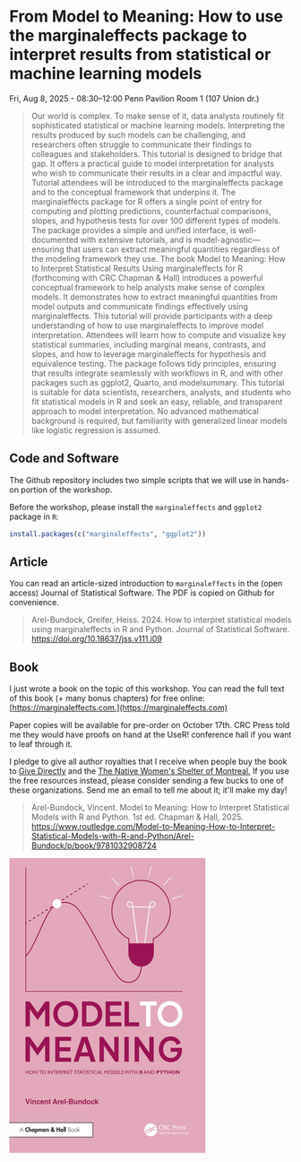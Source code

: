 # From Model to Meaning: How to use the marginaleffects package to interpret results from statistical or machine learning models

Fri, Aug 8, 2025 - 08:30–12:00
Penn Pavilion Room 1 (107 Union dr.)

> Our world is complex. To make sense of it, data analysts routinely fit sophisticated statistical or machine learning models. Interpreting the results produced by such models can be challenging, and researchers often struggle to communicate their findings to colleagues and stakeholders. This tutorial is designed to bridge that gap. It offers a practical guide to model interpretation for analysts who wish to communicate their results in a clear and impactful way. Tutorial attendees will be introduced to the marginaleffects package and to the conceptual framework that underpins it. The marginaleffects package for R offers a single point of entry for computing and plotting predictions, counterfactual comparisons, slopes, and hypothesis tests for over 100 different types of models. The package provides a simple and unified interface, is well-documented with extensive tutorials, and is model-agnostic—ensuring that users can extract meaningful quantities regardless of the modeling framework they use. The book Model to Meaning: How to Interpret Statistical Results Using marginaleffects for R (forthcoming with CRC Chapman & Hall) introduces a powerful conceptual framework to help analysts make sense of complex models. It demonstrates how to extract meaningful quantities from model outputs and communicate findings effectively using marginaleffects. This tutorial will provide participants with a deep understanding of how to use marginaleffects to improve model interpretation. Attendees will learn how to compute and visualize key statistical summaries, including marginal means, contrasts, and slopes, and how to leverage marginaleffects for hypothesis and equivalence testing. The package follows tidy principles, ensuring that results integrate seamlessly with workflows in R, and with other packages such as ggplot2, Quarto, and modelsummary. This tutorial is suitable for data scientists, researchers, analysts, and students who fit statistical models in R and seek an easy, reliable, and transparent approach to model interpretation. No advanced mathematical background is required, but familiarity with generalized linear models like logistic regression is assumed.

## Code and Software

The Github repository includes two simple scripts that we will use in hands-on portion of the workshop.

Before the workshop, please install the `marginaleffects` and `ggplot2` package in `R`:

```r
install.packages(c("marginaleffects", "ggplot2"))
```

## Article

You can read an article-sized introduction to `marginaleffects` in the (open access) Journal of Statistical Software. The PDF is copied on Github for convenience.

> Arel-Bundock, Greifer, Heiss. 2024. How to interpret statistical models using marginaleffects in R and Python. Journal of Statistical Software. https://doi.org/10.18637/jss.v111.i09

## Book

I just wrote a book on the topic of this workshop. You can read the full text of this book (+ many bonus chapters) for free online: [https://marginaleffects.com.](https://marginaleffects.com)

Paper copies will be available for pre-order on October 17th. CRC Press told me they would have proofs on hand at the UseR! conference hall if you want to leaf through it. 

I pledge to give all author royalties that I receive when people buy the book to [Give Directly](https://www.givedirectly.org/) and the [The Native Women's Shelter of Montreal.](https://www.nwsm.info) If you use the free resources instead, please consider sending a few bucks to one of these organizations. Send me an email to tell me about it; it'll make my day!

> Arel-Bundock, Vincent. Model to Meaning: How to Interpret Statistical Models with R and Python. 1st ed. Chapman & Hall, 2025. https://www.routledge.com/Model-to-Meaning-How-to-Interpret-Statistical-Models-with-R-and-Python/Arel-Bundock/p/book/9781032908724

![](book.jpg)
